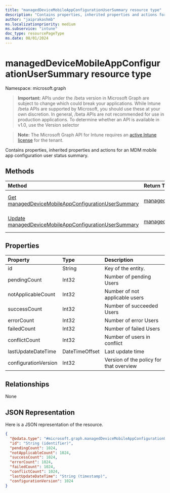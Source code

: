 ```yaml
---
title: "managedDeviceMobileAppConfigurationUserSummary resource type"
description: "Contains properties, inherited properties and actions for an MDM mobile app configuration user status summary."
author: "jaiprakashmb"
ms.localizationpriority: medium
ms.subservice: "intune"
doc_type: resourcePageType
ms.date: 08/01/2024
---
```


# managedDeviceMobileAppConfigurationUserSummary resource type

Namespace: microsoft.graph

> **Important:** APIs under the /beta version in Microsoft Graph are subject to change which could break your applications. While Intune /beta APIs are supported by Microsoft, you should use these at your own discretion. In general, /beta APIs are not recommended for use in production applications. To determine whether an API is available in v1.0, use the Version selector

> **Note:** The Microsoft Graph API for Intune requires an [active Intune license](https://go.microsoft.com/fwlink/?linkid=839381) for the tenant.

Contains properties, inherited properties and actions for an MDM mobile app configuration user status summary.

## Methods
|Method|Return Type|Description|
|:---|:---|:---|
|[Get managedDeviceMobileAppConfigurationUserSummary](../api/intune-apps-manageddevicemobileappconfigurationusersummary-get.md)|[managedDeviceMobileAppConfigurationUserSummary](../resources/intune-apps-manageddevicemobileappconfigurationusersummary.md)|Read properties and relationships of the [managedDeviceMobileAppConfigurationUserSummary](../resources/intune-apps-manageddevicemobileappconfigurationusersummary.md) object.|
|[Update managedDeviceMobileAppConfigurationUserSummary](../api/intune-apps-manageddevicemobileappconfigurationusersummary-update.md)|[managedDeviceMobileAppConfigurationUserSummary](../resources/intune-apps-manageddevicemobileappconfigurationusersummary.md)|Update the properties of a [managedDeviceMobileAppConfigurationUserSummary](../resources/intune-apps-manageddevicemobileappconfigurationusersummary.md) object.|

## Properties
|Property|Type|Description|
|:---|:---|:---|
|id|String|Key of the entity.|
|pendingCount|Int32|Number of pending Users|
|notApplicableCount|Int32|Number of not applicable users|
|successCount|Int32|Number of succeeded Users|
|errorCount|Int32|Number of error Users|
|failedCount|Int32|Number of failed Users|
|conflictCount|Int32|Number of users in conflict|
|lastUpdateDateTime|DateTimeOffset|Last update time|
|configurationVersion|Int32|Version of the policy for that overview|

## Relationships
None

## JSON Representation
Here is a JSON representation of the resource.
<!-- {
  "blockType": "resource",
  "keyProperty": "id",
  "@odata.type": "microsoft.graph.managedDeviceMobileAppConfigurationUserSummary"
}
-->
``` json
{
  "@odata.type": "#microsoft.graph.managedDeviceMobileAppConfigurationUserSummary",
  "id": "String (identifier)",
  "pendingCount": 1024,
  "notApplicableCount": 1024,
  "successCount": 1024,
  "errorCount": 1024,
  "failedCount": 1024,
  "conflictCount": 1024,
  "lastUpdateDateTime": "String (timestamp)",
  "configurationVersion": 1024
}
```